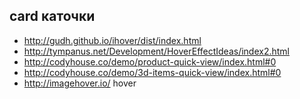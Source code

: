 card каточки
------------

+ http://gudh.github.io/ihover/dist/index.html 
+ http://tympanus.net/Development/HoverEffectIdeas/index2.html
+ http://codyhouse.co/demo/product-quick-view/index.html#0
+ http://codyhouse.co/demo/3d-items-quick-view/index.html#0
+ http://imagehover.io/ hover

